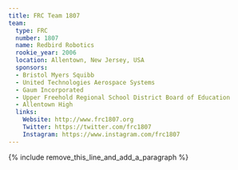 ```yaml
---
title: FRC Team 1807
team:
  type: FRC
  number: 1807
  name: Redbird Robotics
  rookie_year: 2006
  location: Allentown, New Jersey, USA
  sponsors:
  - Bristol Myers Squibb
  - United Technologies Aerospace Systems
  - Gaum Incorporated
  - Upper Freehold Regional School District Board of Education
  - Allentown High
  links:
    Website: http://www.frc1807.org
    Twitter: https://twitter.com/frc1807
    Instagram: https://www.instagram.com/frc1807
---
```


{% include remove_this_line_and_add_a_paragraph %}